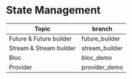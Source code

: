 
#  State Management

|Topic|branch|
|--|--|
| Future & Future builder | future_builder |
| Stream & Stream builder | stream_builder  |
| Bloc | bloc_demo |
| Provider | provider_demo |

